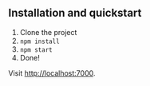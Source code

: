 

## Installation and quickstart

1. Clone the project
2. `npm install`
4. `npm start`
5. Done!

Visit [http://localhost:7000](http://localhost:7000).
